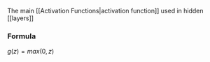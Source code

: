 The main [[Activation Functions|activation function]] used in hidden [[layers]]
### Formula
$g(z)=max(0,z)$